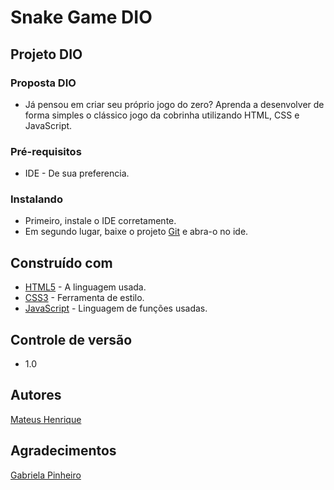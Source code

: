 # Snake Game DIO
## Projeto DIO

### Proposta DIO

- Já pensou em criar seu próprio jogo do zero? Aprenda a desenvolver de forma simples o clássico jogo da cobrinha utilizando HTML, CSS e JavaScript.

### Pré-requisitos

- IDE - De sua preferencia.

### Instalando

- Primeiro, instale o IDE corretamente.
- Em segundo lugar, baixe o projeto [Git](https://github.com/henriqss/Snake-Game-DIO) e abra-o no ide.

## Construído com

* [HTML5](https://developer.mozilla.org/pt-BR/docs/Web/HTML/HTML5) - A linguagem usada.
* [CSS3](https://pt.wikipedia.org/wiki/CSS3#:~:text=CSS3%20%C3%A9%20a%20terceira%20mais,web%20(p%C3%A1gina%20de%20internet).) - Ferramenta de estilo.
* [JavaScript](https://developer.mozilla.org/pt-BR/docs/Web/JavaScript) - Linguagem de funções usadas.

## Controle de versão

- 1.0 

## Autores

[Mateus Henrique](https://www.linkedin.com/in/mateus-h-31233013b/)

## Agradecimentos

[Gabriela Pinheiro](https://www.linkedin.com/in/gabrielapinheiro129/)
